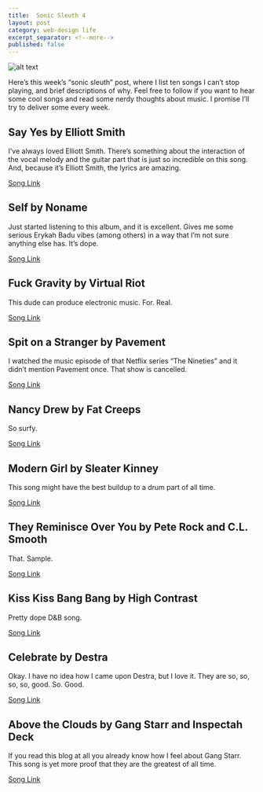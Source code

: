 ```yaml
---
title:  Sonic Sleuth 4
layout: post
category: web-design life
excerpt_separator: <!--more-->
published: false
---
```


![alt text](https://placeimg.com/640/480/any)

Here’s this week’s “sonic sleuth” post, where I list ten songs I can’t stop playing, and brief descriptions of why. <!--more-->Feel free to follow if you want to hear some cool songs and read some nerdy thoughts about music. I promise I’ll try to deliver some every week.

## Say Yes by Elliott Smith

I’ve always loved Elliott Smith. There’s something about the interaction of the vocal melody and the guitar part that is just so incredible on this song. And, because it’s Elliott Smith, the lyrics are amazing.

[Song Link](https://open.spotify.com/track/1KrF0WEsMkLB3Nvczyb20a?si=SR3ydJn9QlyXOjjSa5TVBQ)

## Self by Noname
Just started listening to this album, and it is excellent. Gives me some serious Erykah Badu vibes (among others) in a way that I’m not sure anything else has. It’s dope.

[Song Link](https://open.spotify.com/track/2wUnFLr2k5491Pv4cUYd83?si=VX2LJp2ATzeUfYdx6u_gPQ)

## Fuck Gravity by Virtual Riot
This dude  can produce electronic music. For. Real.

[Song Link](https://open.spotify.com/track/7CU2gGLgHim3t2zx4S0BEV?si=NJHyBY9XSA-WzNg75fdE0g)

## Spit on a Stranger by Pavement
I watched the music episode of that Netflix series “The Nineties” and it didn’t mention Pavement once. That show is cancelled.

[Song Link](https://open.spotify.com/track/05l9N6SnERhSdH8XQR5TjK?si=pyl8LL5kSW2CKdLO7ecLPA)

## Nancy Drew by Fat Creeps
So surfy.

[Song Link](https://open.spotify.com/track/3z5hddVJjNRypALWKaYnTq?si=62MM60H_TEiqf9iytb1m_g)

## Modern Girl by Sleater Kinney
This song might have the best buildup to a drum part of all time.

[Song Link](https://open.spotify.com/track/2TV1CEAFvQiiLhqxUOCQnC?si=mP_cmt2fQr2309prQb4o-A)

## They Reminisce Over You by Pete Rock and C.L. Smooth
That. Sample.

 [Song Link](https://open.spotify.com/track/2Mb3zpobD0CvJGWv6NpsPy?si=UvWWSShNQEqVViGRX-NdQw)

## Kiss Kiss Bang Bang by High Contrast
Pretty dope D&B song.

[Song Link](https://open.spotify.com/track/1ywMblwTVaMexGnwsA1J7k?si=bwtQ-0OLTS2v1lCCXqOh8Q)

## Celebrate by Destra
Okay. I have no idea how I came upon Destra, but I love it. They are so, so, so, so, good. So. Good.

[Song Link](https://www.youtube.com/watch?v=MHnAItGNfxI)

## Above the Clouds by Gang Starr and Inspectah Deck
If you read this blog at all you already know how I feel about Gang Starr. This song is yet more proof that they are the greatest of all time.

[Song Link](https://open.spotify.com/track/7Guni9Kv4cxajoglZLzfuN?si=1X_M677wTzeG8IrGSx6Z4A)
